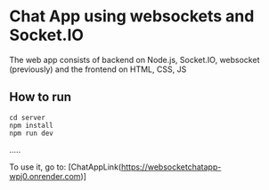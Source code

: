 # Chat App using websockets and Socket.IO

The web app consists of backend on Node.js, Socket.IO, websocket (previously) and the frontend on HTML, CSS, JS

## How to run

```
cd server
npm install
npm run dev
```

.....

To use it, go to: [ChatAppLink(https://websocketchatapp-wpj0.onrender.com)]
